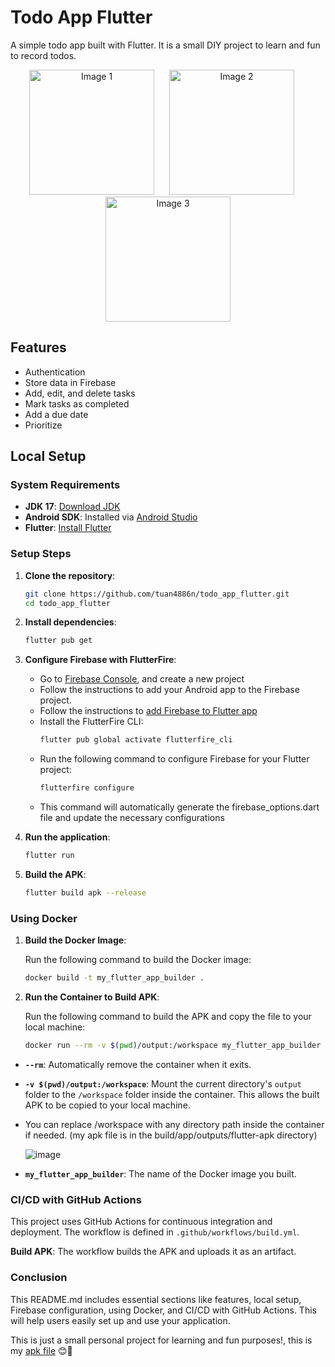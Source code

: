 # Todo App Flutter

A simple todo app built with Flutter. It is a small DIY project to learn and fun to record todos.

<p align="center"> 
    <img src="https://github.com/user-attachments/assets/33c8279b-9aca-4608-9eee-fb2b3f54cecb" alt="Image 1" width="200" style="margin-right: 20px;"/> 
    <img src="https://github.com/user-attachments/assets/1e6bde8f-0d6b-40ed-ba17-824e3cd4ae63" alt="Image 2" width="200" style="margin-right: 20px;"/> 
    <img src="https://github.com/user-attachments/assets/5dd5d2f0-2716-412b-b67a-0528178cabe2" alt="Image 3" width="200"/> 
</p>

## Features

- Authentication
- Store data in Firebase
- Add, edit, and delete tasks
- Mark tasks as completed
- Add a due date
- Prioritize

## Local Setup

### System Requirements

- **JDK 17**: [Download JDK](https://www.oracle.com/java/technologies/javase-jdk17-downloads.html)
- **Android SDK**: Installed via [Android Studio](https://developer.android.com/studio)
- **Flutter**: [Install Flutter](https://flutter.dev/docs/get-started/install)

### Setup Steps

1. **Clone the repository**:

   ```sh
   git clone https://github.com/tuan4886n/todo_app_flutter.git
   cd todo_app_flutter

   ```

2. **Install dependencies**:

   ```sh
   flutter pub get

   ```

3. **Configure Firebase with FlutterFire**:

   - Go to [Firebase Console](https://firebase.google.com/), and create a new project
   - Follow the instructions to add your Android app to the Firebase project.
   - Follow the instructions to [add Firebase to Flutter app](https://firebase.google.com/docs/flutter/setup?platform=android)
   - Install the FlutterFire CLI:
     ```sh
     flutter pub global activate flutterfire_cli
     ```
   - Run the following command to configure Firebase for your Flutter project:
     ```sh
     flutterfire configure
     ```
   - This command will automatically generate the firebase_options.dart file and update the necessary configurations

4. **Run the application**:
   ```sh
   flutter run
   ```
5. **Build the APK**:
   ```sh
   flutter build apk --release
   ```

### Using Docker

1. **Build the Docker Image**:

   Run the following command to build the Docker image:

   ```sh
   docker build -t my_flutter_app_builder .
   ```

2. **Run the Container to Build APK**:

   Run the following command to build the APK and copy the file to your local machine:

   ```sh
   docker run --rm -v $(pwd)/output:/workspace my_flutter_app_builder
   ```

- **`--rm`**: Automatically remove the container when it exits.
- **`-v $(pwd)/output:/workspace`**: Mount the current directory's `output` folder to the `/workspace` folder inside the container. This allows the built APK to be copied to your local machine.
- You can replace /workspace with any directory path inside the container if needed. (my apk file is in the build/app/outputs/flutter-apk directory)

  ![image](https://github.com/user-attachments/assets/b3453430-103d-4b01-a67f-e79d69c09383)

- **`my_flutter_app_builder`**: The name of the Docker image you built.

### CI/CD with GitHub Actions

This project uses GitHub Actions for continuous integration and deployment. The workflow is defined in `.github/workflows/build.yml`.

**Build APK**: The workflow builds the APK and uploads it as an artifact.

### Conclusion

This README.md includes essential sections like features, local setup, Firebase configuration, using Docker, and CI/CD with GitHub Actions. This will help users easily set up and use your application.

This is just a small personal project for learning and fun purposes!, this is my [apk file](https://drive.google.com/file/d/1ZtEghMNOxj_dX3LLvz5mTwG1X6cPh0pp/view?usp=drive_link) 😊🚀
